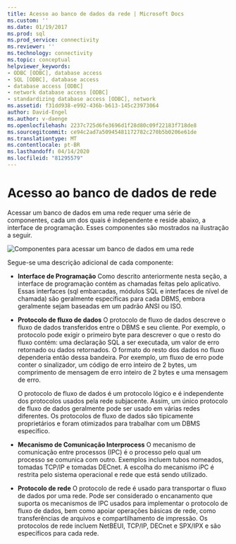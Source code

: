 ```yaml
---
title: Acesso ao banco de dados da rede | Microsoft Docs
ms.custom: ''
ms.date: 01/19/2017
ms.prod: sql
ms.prod_service: connectivity
ms.reviewer: ''
ms.technology: connectivity
ms.topic: conceptual
helpviewer_keywords:
- ODBC [ODBC], database access
- SQL [ODBC], database access
- database access [ODBC]
- network database access [ODBC]
- standardizing database access [ODBC], network
ms.assetid: f31dd938-e992-436b-b613-145c23973064
author: David-Engel
ms.author: v-daenge
ms.openlocfilehash: 2237c725d6fe3696d1f28d80c09f22183f718de8
ms.sourcegitcommit: ce94c2ad7a50945481172782c270b5b0206e61de
ms.translationtype: MT
ms.contentlocale: pt-BR
ms.lasthandoff: 04/14/2020
ms.locfileid: "81295579"
---
```

# <a name="network-database-access"></a>Acesso ao banco de dados de rede
Acessar um banco de dados em uma rede requer uma série de componentes, cada um dos quais é independente e reside abaixo, a interface de programação. Esses componentes são mostrados na ilustração a seguir.  
  
 ![Componentes para acessar um banco de dados em uma rede](../../odbc/reference/media/pr04.gif "pr04")  
  
 Segue-se uma descrição adicional de cada componente:  
  
-   **Interface de Programação** Como descrito anteriormente nesta seção, a interface de programação contém as chamadas feitas pelo aplicativo. Essas interfaces (sql embarcadas, módulos SQL e interfaces de nível de chamada) são geralmente específicas para cada DBMS, embora geralmente sejam baseadas em um padrão ANSI ou ISO.  
  
-   **Protocolo de fluxo de dados** O protocolo de fluxo de dados descreve o fluxo de dados transferidos entre o DBMS e seu cliente. Por exemplo, o protocolo pode exigir o primeiro byte para descrever o que o resto do fluxo contém: uma declaração SQL a ser executada, um valor de erro retornado ou dados retornados. O formato do resto dos dados no fluxo dependeria então dessa bandeira. Por exemplo, um fluxo de erro pode conter o sinalizador, um código de erro inteiro de 2 bytes, um comprimento de mensagem de erro inteiro de 2 bytes e uma mensagem de erro.  
  
     O protocolo de fluxo de dados é um protocolo lógico e é independente dos protocolos usados pela rede subjacente. Assim, um único protocolo de fluxo de dados geralmente pode ser usado em várias redes diferentes. Os protocolos de fluxo de dados são tipicamente proprietários e foram otimizados para trabalhar com um DBMS específico.  
  
-   **Mecanismo de Comunicação Interprocess** O mecanismo de comunicação entre processos (IPC) é o processo pelo qual um processo se comunica com outro. Exemplos incluem tubos nomeados, tomadas TCP/IP e tomadas DECnet. A escolha do mecanismo iPC é restrita pelo sistema operacional e rede que está sendo utilizado.  
  
-   **Protocolo de rede** O protocolo de rede é usado para transportar o fluxo de dados por uma rede. Pode ser considerado o encanamento que suporta os mecanismos de IPC usados para implementar o protocolo de fluxo de dados, bem como apoiar operações básicas de rede, como transferências de arquivos e compartilhamento de impressão. Os protocolos de rede incluem NetBEUI, TCP/IP, DECnet e SPX/IPX e são específicos para cada rede.
